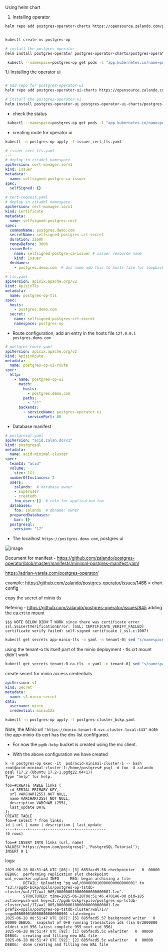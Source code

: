 
Using helm chart

1. Installing operator

```sh
helm repo add postgres-operator-charts https://opensource.zalando.com/postgres-operator/charts/postgres-operator


kubectl create ns postgres-op

# install the postgres-operator
helm install postgres-operator postgres-operator-charts/postgres-operator -n postgres-op
```

```sh
 kubectl --namespace=postgres-op get pods -l "app.kubernetes.io/name=postgres-operator"
```

1.i Installing the operator ui

```sh

# add repo for postgres-operator-ui
helm repo add postgres-operator-ui-charts https://opensource.zalando.com/postgres-operator/charts/postgres-operator-ui

# install the postgres-operator-ui
helm install postgres-operator-ui postgres-operator-ui-charts/postgres-operator-ui -n postgres-op
```

- check the status 

```sh
 kubectl --namespace=postgres-op get pods -l "app.kubernetes.io/name=postgres-operator-ui"
```

- creating route for operator ui

```sh
kubectl -n postgres-op apply -f issuer_cert_tls.yaml
```

```yaml
# issuer_cert_tls.yaml
---
# deploy in zitadel namespace
apiVersion: cert-manager.io/v1
kind: Issuer
metadata:
  name: selfsigned-postgre-ca-issuer
spec:
  selfSigned: {}
---
# cert-request.yaml
# deploy in zitadel namespace
apiVersion: cert-manager.io/v1
kind: Certificate
metadata:
  name: selfsigned-postgres-cert
spec:
  commonName: postgres.demo.com  
  secretName: selfsigned-postgres-crt-secret
  duration: 2160h
  renewBefore: 360h
  issuerRef:
    name: selfsigned-postgre-ca-issuer # issuer resource name
    kind: Issuer
  dnsNames:
    - postgres.demo.com  # dns name add this to hosts file for loopback address
---
# tls.yaml
apiVersion: apisix.apache.org/v2
kind: ApisixTls
metadata:
  name: postgres-op-tls
spec:
  hosts:
    - postgres.demo.com
  secret:
    name: selfsigned-postgres-crt-secret
    namespace: postgres-op
```

- Route configuration, add an entry in the hosts file `127.0.0.1 postgres.demo.com`

```yaml
# postgres-route.yaml
apiVersion: apisix.apache.org/v2
kind: ApisixRoute
metadata:
  name: postgres-op-ui-route
spec:
  http:
    - name: postgres-op-ui
      match:
        hosts:
          - postgres.demo.com
        paths:
          - "/*"
      backends:
        - serviceName: postgres-operator-ui
          servicePort: 80
```

- Database manifest

```yaml
# postgresql.yaml
apiVersion: "acid.zalan.do/v1"
kind: postgresql
metadata:
  name: acid-minimal-cluster
spec:
  teamId: "acid"
  volume:
    size: 1Gi
  numberOfInstances: 2
  users:
    zalando:  # database owner
    - superuser
    - createdb
    foo_user: []  # role for application foo
  databases:
    foo: zalando  # dbname: owner
  preparedDatabases:
    bar: {}
  postgresql:
    version: "17"
```


- The localhost `https://postgres.demo.com`, postgres ui

![image](https://github.com/user-attachments/assets/79e427c1-fae8-4356-9c70-e752f05d95e9)


Document for manifest - https://github.com/zalando/postgres-operator/blob/master/manifests/minimal-postgres-manifest.yaml

https://adrian-varela.com/postgres-operator/

example:
https://github.com/zalando/postgres-operator/issues/1466 = chart config

copy the secret of minio tls


Refering - https://github.com/zalando/postgres-operator/issues/845
adding the ca.crt to mount
```
$$$ NOTE BELOW DIDN'T WORK since there was certificate error
ssl.SSLCertVerificationError: [SSL: CERTIFICATE_VERIFY_FAILED] certificate verify failed: self-signed certificate (_ssl.c:1007)
```

```sh
kubectl get secrets app-minio-tls -o yaml -n tenant-0| sed "s/namespace: .*/namespace: postgres-op/" | kubectl apply -f -
```

using the tenant-o tls itself part of the minio deployment - tls.crt mount didn't work

```sh
kubectl get secrets tenant-0-ca-tls -o yaml -n tenant-0| sed "s/namespace: .*/namespace: postgres-op/" | kubectl apply -f -
```

create secert for minio access credentials

```yaml
apiVersion: v1
kind: Secret
metadata:
  name: s3-minio-secret
data:
  username: minio
  credential: minio123
```

```sh
kubectl -n postgres-op apply -f postgres-cluster_bckp.yaml
```

Note, the Minio url `"https://minio.tenant-0.svc.cluster.local:443"` note the app-minio-tls cert has the dns list confifgured.

- For now the `pgdb-bckp` bucket is created using the mc client.


- With the above configuration we have created

```
k -n postgres-op exec -it  pod/acid-minimal-cluster-1 -- bash
root@acid-minimal-cluster-1:/home/postgres# psql -d foo -U zalando
psql (17.2 (Ubuntu 17.2-1.pgdg22.04+1))
Type "help" for help.

foo=#CREATE TABLE links (
  id SERIAL PRIMARY KEY,
  url VARCHAR(255) NOT NULL,
  name VARCHAR(255) NOT NULL,
  description VARCHAR (255),
  last_update DATE
);
CREATE TABLE
foo=# select * from links;
id | url | name | description | last_update
----+-----+------+-------------+-------------
(0 rows)

foo=# INSERT INTO links (url, name)
VALUES('https://neon.com/postgresql','PostgreSQL Tutorial');
INSERT 0 1
```

logs:

```
2025-06-28 08:51:46 UTC [86]: [3] 685facd5.56 checkpointer   0  00000 DEBUG:  performing replication slot checkpoint
wal_e.worker.upload INFO     MSG: begin archiving a file
        DETAIL: Uploading "pg_wal/000000010000000000000001" to "s3://pgdb-bckp/spilo/postgres-op-tstdb-cluster/wal/17/wal_005/000000010000000000000001.lzo".
        STRUCTURED: time=2025-06-28T08:51:46.470146-00 pid=185 action=push-wal key=s3://pgdb-bckp/spilo/postgres-op-tstdb-cluster/wal/17/wal_005/000000010000000000000001.lzo prefix=spilo/postgres-op-tstdb-cluster/wal/17/ seg=000000010000000000000001 state=begin
2025-06-28 08:51:47 UTC [87]: [5] 685facd5.57 background writer   0  00000 DEBUG:  snapshot of 0+0 running transaction ids (lsn 0/2000080 oldest xid 956 latest complete 955 next xid 956)
2025-06-28 08:51:47 UTC [92]: [1] 685facd5.5c walwriter   0  00000 DEBUG:  creating and filling new WAL file
2025-06-28 08:51:47 UTC [92]: [2] 685facd5.5c walwriter   0  00000 DEBUG:  done creating and filling new WAL file
```